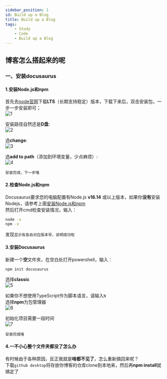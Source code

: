 ```yaml
---
sidebar_position: 1
id: Build up a Blog
title: Build up a Blog
tags:
    - Study
    - Code
    - Build up a Blog
---
```


## 博客怎么搭起来的呢

### 一、安装docusaurus
#### 1.安装Node.js和npm
首先去[node官网](https://nodejs.org/en/)下载**LTS**（长期支持稳定）版本，下载下来后，双击安装包，一步一步安装即可；  
![1](https://tvax1.sinaimg.cn/large/005x6vs8ly1h6fao4jmxaj31hb0p2abq.jpg)

安装路径自然还是**D盘**:  
![2](https://tva1.sinaimg.cn/large/005x6vs8ly1h6faqlap0lj30jv0fhjt6.jpg)

选**change**:  
![3](https://tvax1.sinaimg.cn/large/005x6vs8ly1h6favdv39sj30ha0dhn0a.jpg)

选**add to path**（添加到环境变量，少点麻烦）:  
![4](https://tva1.sinaimg.cn/large/005x6vs8ly1h6fawhedxpj30ha0dhn1r.jpg)

`安装完成，下一步咯`

#### 2.检查Node.js和npm
Docusaurus要求您的电脑配置有Node.js **v16.14** 或以上版本，如果你**没有**安装Nodejs，请参考上面[安装Node.js和npm](#1安装nodejs和npm)  
然后打开cmd检查安装情况，输入：
```bash
node -v
npm -v
```
发现`显示有各自对应版本号，说明成功啦`  

#### 3.安装Docusaurus
新建一个**空**文件夹，在空白处打开powershell，输入：  
```bash
npm init docusaurus
```

选择**classic**  
![5](https://tva2.sinaimg.cn/large/005x6vs8ly1h6fbgpbjmgj30ku074ju2.jpg)

如果你不想使用TypeScript作为脚本语言，请输入`N`  
选择**npm**为包管理器  
![6](https://tva1.sinaimg.cn/large/005x6vs8ly1h6fbjqybdnj30qu088jwq.jpg)

初始化项目需要一段时间  
![7](https://tvax1.sinaimg.cn/large/005x6vs8ly1h6fbl23gv4j30y20o37ks.jpg)

`安装完成咯`  

#### 4.一不小心整个文件夹都没了怎么办
有时候由于各种原因，反正我就是**啥都不见了**，怎么重新搞回来呢？  
下载`github desktop`将存放你博客的仓库clone到本地来，然后再**npm install**就搞定了  